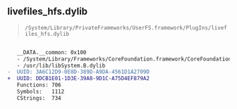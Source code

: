 ## livefiles_hfs.dylib

> `/System/Library/PrivateFrameworks/UserFS.framework/PlugIns/livefiles_hfs.dylib`

```diff

   __DATA.__common: 0x100
   - /System/Library/Frameworks/CoreFoundation.framework/CoreFoundation
   - /usr/lib/libSystem.B.dylib
-  UUID: 3A6C12D9-0E8D-389D-A9DA-4561D1A2709D
+  UUID: DDCB1E01-1D3E-39A8-9D1C-A75D4EF879A2
   Functions: 706
   Symbols:   1112
   CStrings:  734

```
